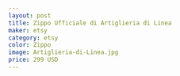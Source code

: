 ```yaml
---
layout: post
title: Zippo Ufficiale di Artiglieria di Linea
maker: etsy
category: etsy
color: Zippo
image: Artiglieria-di-Linea.jpg
price: 299 USD
---
```

